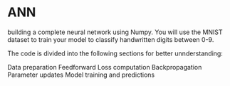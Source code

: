 # ANN
building a complete neural network using Numpy. 
You will use the MNIST dataset to train your model to classify handwritten digits between 0-9.

 The code is divided into the following sections for better unnderstanding:

Data preparation
Feedforward
Loss computation
Backpropagation
Parameter updates
Model training and predictions

